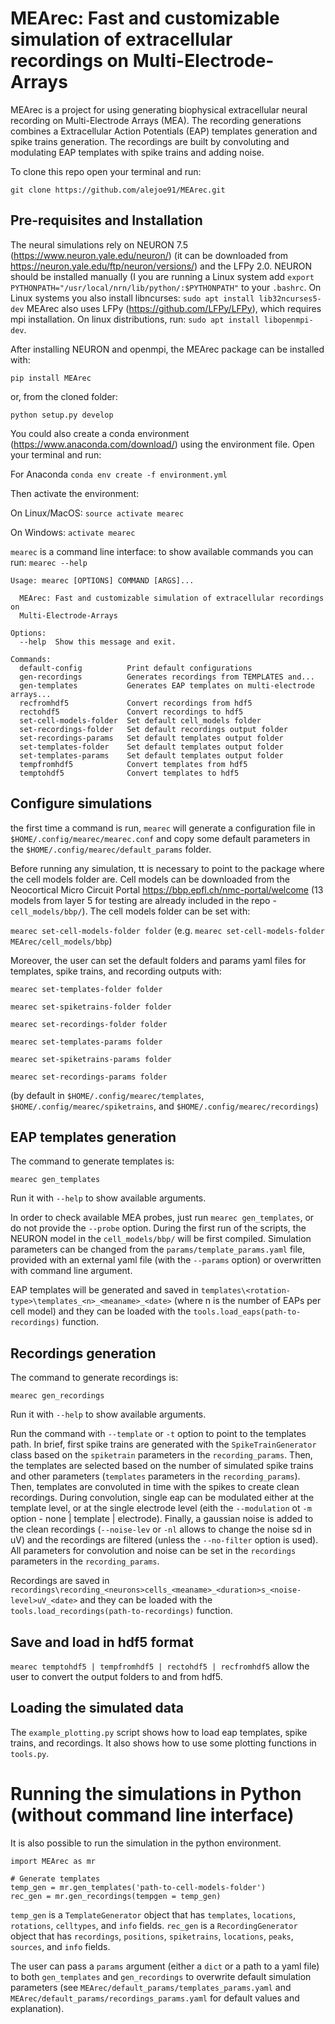 # MEArec: Fast and customizable simulation of extracellular recordings on Multi-Electrode-Arrays

MEArec is a project for using generating biophysical extracellular neural recording on Multi-Electrode Arrays (MEA). The recording generations combines a Extracellular Action Potentials (EAP) templates generation and spike trains generation. The recordings are built by convoluting and modulating EAP templates with spike trains and adding noise.

To clone this repo open your terminal and run:

`git clone https://github.com/alejoe91/MEArec.git`

## Pre-requisites and Installation

The neural simulations rely on NEURON 7.5 (https://www.neuron.yale.edu/neuron/) (it can be downloaded from https://neuron.yale.edu/ftp/neuron/versions/) and the LFPy 2.0. NEURON should be installed manually (I you are running a Linux system add `export PYTHONPATH="/usr/local/nrn/lib/python/:$PYTHONPATH"` to your `.bashrc`. On Linux systems you also install libncurses: `sudo apt install lib32ncurses5-dev`
MEArec also uses LFPy (https://github.com/LFPy/LFPy), which requires mpi installation. On linux distributions, run: `sudo apt install libopenmpi-dev`.

After installing NEURON and openmpi, the MEArec package can be installed with:
```
pip install MEArec
```
or, from the cloned folder:

```
python setup.py develop
```

You could also create a conda environment (https://www.anaconda.com/download/) using the environment file. Open your terminal and run:

For Anaconda
`conda env create -f environment.yml`

Then activate the environment:

On Linux/MacOS:
`source activate mearec`

On Windows:
`activate mearec`

`mearec` is a command line interface: to show available commands you can run: `mearec --help`

```
Usage: mearec [OPTIONS] COMMAND [ARGS]...

  MEArec: Fast and customizable simulation of extracellular recordings on
  Multi-Electrode-Arrays

Options:
  --help  Show this message and exit.

Commands:
  default-config          Print default configurations
  gen-recordings          Generates recordings from TEMPLATES and...
  gen-templates           Generates EAP templates on multi-electrode arrays...
  recfromhdf5             Convert recordings from hdf5
  rectohdf5               Convert recordings to hdf5
  set-cell-models-folder  Set default cell_models folder
  set-recordings-folder   Set default recordings output folder
  set-recordings-params   Set default templates output folder
  set-templates-folder    Set default templates output folder
  set-templates-params    Set default templates output folder
  tempfromhdf5            Convert templates from hdf5
  temptohdf5              Convert templates to hdf5
```

## Configure simulations

the first time a command is run, `mearec` will generate a configuration file in `$HOME/.config/mearec/mearec.conf` and copy some default parameters in the `$HOME/.config/mearec/default_params` folder.

Before running any simulation, tt is necessary to point to the package where the cell models folder are. Cell models can be downloaded from the Neocortical Micro Circuit Portal https://bbp.epfl.ch/nmc-portal/welcome
(13 models from layer 5 for testing are already included in the repo - `cell_models/bbp/`).
The cell models folder can be set with:

`mearec set-cell-models-folder folder` (e.g. `mearec set-cell-models-folder MEArec/cell_models/bbp`)

Moreover, the user can set the default folders and params yaml files for templates, spike trains, and recording outputs with:

`mearec set-templates-folder folder`

`mearec set-spiketrains-folder folder`

`mearec set-recordings-folder folder`

`mearec set-templates-params folder`

`mearec set-spiketrains-params folder`

`mearec set-recordings-params folder`

(by default in `$HOME/.config/mearec/templates`, `$HOME/.config/mearec/spiketrains`, and `$HOME/.config/mearec/recordings`)


## EAP templates generation

The command to generate templates is:
```
mearec gen_templates
```
Run it with `--help` to show available arguments.

In order to check available MEA probes, just run `mearec gen_templates`, or do not provide the `--probe` option.
During the first run of the scripts, the NEURON model in the `cell_models/bbp/` will be first compiled. Simulation parameters can be changed from the `params/template_params.yaml` file, provided with an external yaml file (with the `--params` option) or overwritten with command line argument. 

EAP templates will be generated and saved in `templates\<rotation-type>\templates_<n>_<meaname>_<date>` (where n is the number of EAPs per cell model) and they can be loaded with the `tools.load_eaps(path-to-recordings)` function.


## Recordings generation

The command to generate recordings is:
```
mearec gen_recordings
```
Run it with `--help` to show available arguments.

Run the command with `--template` or `-t` option to point to the templates path. In brief, first spike trains are generated with the `SpikeTrainGenerator` class based on the `spiketrain` parameters in the `recording_params`. Then, the templates are selected based on the number of simulated spike trains and other parameters (`templates` parameters in the `recording_params`). Then, templates are convoluted in time with the spikes to create clean recordings. During convolution, single eap can be modulated either at the template level, or at the single electrode level (eith the `--modulation` ot `-m` option - none | template | electrode). Finally, a gaussian noise is added to the clean recordings (`--noise-lev` or `-nl` allows to change the noise sd in uV) and the recordings are filtered (unless the `--no-filter` option is used). All parameters for convolution and noise can be set in the `recordings` parameters in the `recording_params`.

Recordings are saved in `recordings\recording_<neurons>cells_<meaname>_<duration>s_<noise-level>uV_<date>` and they can be loaded with the `tools.load_recordings(path-to-recordings)` function.

## Save and load in hdf5 format

`mearec temptohdf5 | tempfromhdf5 | rectohdf5 | recfromhdf5` allow the user to convert the output folders to and from hdf5.

## Loading the simulated data

The `example_plotting.py` script shows how to load eap templates, spike trains, and recordings. It also shows how to use some plotting functions in `tools.py`.

# Running the simulations in Python (without command line interface)

It is also possible to run the simulation in the python environment.

```
import MEArec as mr

# Generate templates
temp_gen = mr.gen_templates('path-to-cell-models-folder')
rec_gen = mr.gen_recordings(tempgen = temp_gen)
```
`temp_gen` is a `TemplateGenerator` object that has `templates`, `locations`, `rotations`, `celltypes`, and `info` fields.
`rec_gen` is a `RecordingGenerator` object that has `recordings`, `positions`, `spiketrains`, `locations`, `peaks`, `sources`, and `info` fields.

The user can pass a `params` argument (either a `dict` or a path to a yaml file) to both `gen_templates` and `gen_recordings` to overwrite default simulation parameters (see `MEArec/default_params/templates_params.yaml` and `MEArec/default_params/recordings_params.yaml` for default values and explanation).

